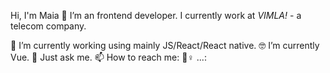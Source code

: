 Hi, I'm Maia 👋
I’m an frontend developer. I currently work at _VIMLA!_ - a telecom company.

📱 I’m currently working using mainly JS/React/React native.
🤓 I’m currently Vue.
💬 Just ask me.
📫 How to reach me: 
🏽‍♀️ ...: 
